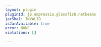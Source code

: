 ```yaml
---
layout: plugin
pluginId: jp.empressia.glassfish.netbeans
jarSha1: INVALID
isJarAvailable: true
error: NONE
violations: []

---
```

